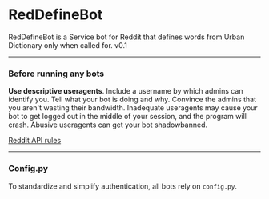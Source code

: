 # RedDefineBot
RedDefineBot is a Service bot for Reddit that defines words from Urban Dictionary only when called for. v0.1
_______

### Before running any bots

**Use descriptive useragents**. Include a username by which admins can identify you. Tell what your bot is doing and why. Convince the admins that you aren't wasting their bandwidth. Inadequate useragents may cause your bot to get logged out in the middle of your session, and the program will crash. Abusive useragents can get your bot shadowbanned.

[Reddit API rules](https://github.com/reddit/reddit/wiki/API)

________

### Config.py

To standardize and simplify authentication, all bots rely on `config.py`.
